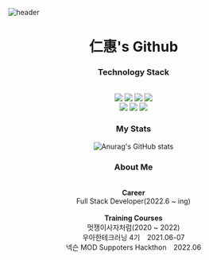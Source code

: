![header](https://capsule-render.vercel.app/api?type=shark&color=auto&height=150&section=header)

<div align='center'>

  # 仁惠's Github
  ### Technology Stack
  <br>
  <img src="https://img.shields.io/badge/React-61DAFB?style=flat-square&logo=react&logoColor=black">
  <img src="https://img.shields.io/badge/JAVA-007396?style=flat-square&logo=java&logoColor=white"/>
  <img src="https://img.shields.io/badge/MySQL-4479A1?style=flat-square&logo=MySQL&logoColor=white"/>
  <img src="https://img.shields.io/badge/AWS-232F3E?style=flat-squar&logo=amazonaws&logoColor=white">
  <br>
  <img src="https://img.shields.io/badge/JavaScript-F7DF1E?style=flat-square&logo=JavaScript&logoColor=white"/>
  <img src="https://img.shields.io/badge/git-F05032?style=flat-square&logo=git&logoColor=white">
  <img src="https://img.shields.io/badge/python-1E90FF?style=flat-square&logo=python&logoColor=white">
  
  
  
  ### My Stats 
  ![Anurag's GitHub stats](https://github-readme-stats.vercel.app/api?username=hinhyu&show_icons=true&hide=contribs)
  <br>
  
  ### About Me
  <br>
  <strong>Career</strong>
  <br>
  Full Stack Developer(2022.6 ~ ing)<br> 
  <br>
  <strong>Training Courses</strong>
  <br>
  멋쟁이사자처럼(2020 ~ 2022) <br>
  우아한테크러닝 4기　2021.06-07 <br>
  넥슨 MOD Suppoters Hackthon　2022.06 <br>
</div>

